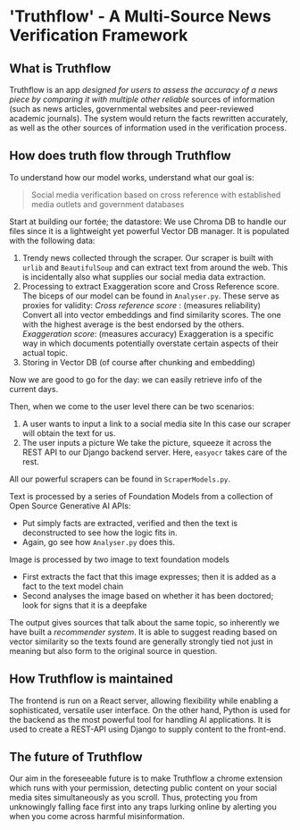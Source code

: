 # 'Truthflow' - A Multi-Source News Verification Framework
 
## What is Truthflow
 
Truthflow is an app *designed for users to assess the accuracy of a news piece by comparing it with multiple other reliable* sources of information (such as news articles, governmental websites and peer-reviewed academic journals). The system would return the facts rewritten accurately, as well as the other sources of information used in the verification process.
 
## How does truth flow through Truthflow
To understand how our model works, understand what our goal is:

> Social media verification based on cross reference with established media outlets and government databases

Start at building our fortée; the datastore:
We use Chroma DB to handle our files since it is a lightweight yet powerful Vector DB manager. It is populated with the following data:
1. Trendy news collected through the scraper. Our scraper is built with `urlib` and `BeautifulSoup` and can extract text from around the web. This is incidentally also what supplies our social media data extraction.
2. Processing to extract Exaggeration score and Cross Reference score. The biceps of our model can be found in `Analyser.py`. These serve as proxies for validity:
	*Cross reference score* : (measures reliability)
    Convert all into vector embeddings and find similarity scores. The one with the highest average is the best endorsed by the others.
    *Exaggeration score*: (measures accuracy)
    Exaggeration is a specific way in which documents potentially overstate certain aspects of their actual topic.
3. Storing in Vector DB (of course after chunking and embedding)

Now we are good to go for the day: we can easily retrieve info of the current days.

Then, when we come to the user level there can be two scenarios:
1. A user wants to input a link to a social media site
    In this case our scraper will obtain the text for us. 
2. The user inputs a picture
    We take the picture, squeeze it across the REST API to our Django backend server. Here, `easyocr` takes care of the rest.

All our powerful scrapers can be found in `ScraperModels.py`.

Text is processed by a series of Foundation Models from a collection of Open Source Generative AI APIs:
- Put simply facts are extracted, verified and then the text is deconstructed to see how the logic fits in.
- Again, go see how `Analyser.py` does this.

Image is processed by two image to text foundation models
- First extracts the fact that this image expresses; then it is added as a fact to the text model chain
- Second analyses the image based on whether it has been doctored; look for signs that it is a deepfake

The output gives sources that talk about the same topic, so inherently we have built a *recommender system*. It is able to suggest reading based on vector similarity so the texts found are generally strongly tied not just in meaning but also form to the original source in question.
 
 
## How Truthflow is maintained

The frontend is run on a React server, allowing flexibility while enabling a sophisticated, versatile user interface. On the other hand, Python is used for the backend as the most powerful tool for handling AI applications. It is used to create a REST-API using Django to supply content to the front-end.

## The future of Truthflow
Our aim in the foreseeable future is to make Truthflow a chrome extension which runs with your permission, detecting public content on your social media sites simultaneously as you scroll. Thus, protecting you from unknowingly falling face first into any traps lurking online by alerting you when you come across harmful misinformation.
